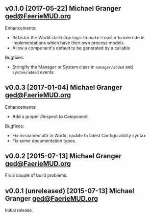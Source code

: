 ##  v0.1.0 [2017-05-22] Michael Granger <ged@FaerieMUD.org>

Enhancements:

- Refactor the World start/stop logic to make it easier to override in
  implementations which have their own process models.
- Allow a component's default to be generated by a callable

Bugfixes:

- Stringify the Manager or System class in `manager/added` and `system/added`
  events.


## v0.0.3 [2017-01-04] Michael Granger <ged@FaerieMUD.org>

Enhancements:

- Add a proper #inspect to Component

Bugfixes:

- Fix misnamed attr in World, update to latest Configurability syntax
- Fix some documentation typos.


## v0.0.2 [2015-07-13] Michael Granger <ged@FaerieMUD.org>

Fix a couple of build problems.


## v0.0.1 (unreleased) [2015-07-13] Michael Granger <ged@FaerieMUD.org>

Initial release.

